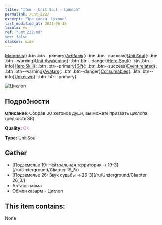 ```yaml
---
title: "Item - Unit Soul - Циклоп"
permalink: /unt_222/
excerpt: "Эра хаоса  Циклоп"
last_modified_at: 2021-06-15
locale: ru
ref: "unt_222.md"
toc: false
classes: wide
---
```

 [Materials](/ItemsRU/){: .btn .btn--primary}[Artifacts](/ItemsRU/Artifacts/){: .btn .btn--success}[Unit Soul](/ItemsRU/UnitSoul/){: .btn .btn--warning}[Unit Awakening](/ItemsRU/UnitAwakening/){: .btn .btn--danger}[Hero Soul](/ItemsRU/HeroSoul/){: .btn .btn--info}[Hero Skill](/ItemsRU/HeroSkill/){: .btn .btn--primary}[Gift](/ItemsRU/Gift/){: .btn .btn--success}[Event related](/ItemsRU/Events/){: .btn .btn--warning}[Avatars](/ItemsRU/Avatars/){: .btn .btn--danger}[Consumables](/ItemsRU/Consumables/){: .btn .btn--info}[Unknown](/ItemsRU/Unknown/){: .btn .btn--primary}

 ![Циклоп](/images/u/ti_duyanjuren.jpg)

## Подробности
 **Описание:** Собрав 30 жетонов души, вы можете призвать циклопа (редкость SR).

 **Quality:** <span style="color: #DA70D6">OK</span>

 **Type:** Unit Soul

## Gather

*    [Подземелье 19: Нейтральная территория -> 19-3](/ru/Underground/Chapter 19_3/) 
*    [Подземелье 26: Звук судьбы -> 26-3](/ru/Underground/Chapter 26_3/) 
*    Алтарь найма 
*    Обмен казарм - Циклоп 

## This item contains:

  None

